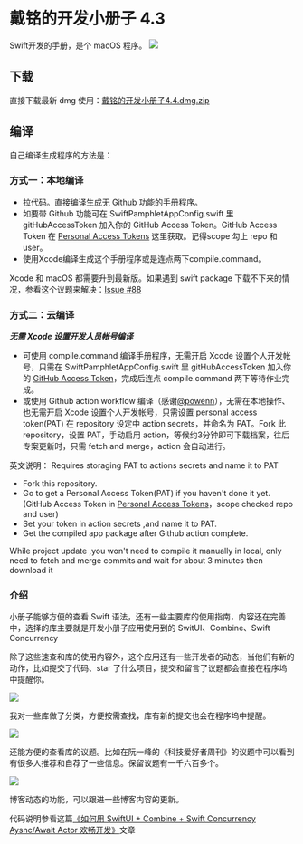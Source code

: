 # 戴铭的开发小册子 4.3

Swift开发的手册，是个 macOS 程序。
![](https://user-images.githubusercontent.com/251980/153746040-8379ad07-4f64-4cb2-b162-40a80fb87d6b.PNG)

## 下载

直接下载最新 dmg 使用：[戴铭的开发小册子4.4.dmg.zip](https://github.com/KwaiAppTeam/SwiftPamphletApp/files/8150518/4.4.dmg.zip)


## 编译

自己编译生成程序的方法是：

### 方式一：本地编译

* 拉代码。直接编译生成无 Github 功能的手册程序。
* 如要带 Github 功能可在 SwiftPamphletAppConfig.swift 里 gitHubAccessToken 加入你的 GitHub Access Token。GitHub Access Token 在  [Personal Access Tokens](https://github.com/settings/tokens)  这里获取。记得scope 勾上 repo 和 user。
* 使用Xcode编译生成这个手册程序或是连点两下compile.command。

Xcode 和 macOS 都需要升到最新版。如果遇到 swift package 下载不下来的情况，参看这个议题来解决：[Issue #88](https://github.com/KwaiAppTeam/SwiftPamphletApp/issues/88)

### 方式二：云编译

***无需 Xcode 设置开发人员帐号编译***

* 可使用 compile.command 编译手册程序，无需开启 Xcode 设置个人开发帐号，只需在 SwiftPamphletAppConfig.swift 里 gitHubAccessToken 加入你的 [GitHub Access Token](https://github.com/settings/tokens)，完成后连点 compile.command 两下等待作业完成。
* 或使用 Github action workflow 编译（感谢[@powenn](https://github.com/powenn)），无需在本地操作、也无需开启 Xcode 设置个人开发帐号，只需设置 personal access token(PAT) 在 repository 设定中 action secrets，并命名为 PAT。Fork 此 repository，设置 PAT，手动启用 action，等候约3分钟即可下载档案，往后专案更新时，只需 fetch and merge，action 会自动进行。

英文说明：
Requires storaging PAT to actions secrets and name it to PAT

- Fork this repository.
- Go to get a Personal Access Token(PAT) if you haven't done it yet.(GitHub Access Token in [Personal Access Tokens](https://github.com/settings/tokens)，scope checked repo and user)
- Set your token in action secrets ,and name it to PAT.
- Get the compiled app package after Github action complete.

While project update ,you won't need to compile it manually in local, only need to fetch and merge commits and wait for about 3 minutes then download it

### 介绍
小册子能够方便的查看 Swift 语法，还有一些主要库的使用指南，内容还在完善中，选择的库主要就是开发小册子应用使用到的 SwitUI、Combine、Swift Concurrency

除了这些速查和库的使用内容外，这个应用还有一些开发者的动态，当他们有新的动作，比如提交了代码、star 了什么项目，提交和留言了议题都会直接在程序坞中提醒你。 

![](https://ming1016.github.io/uploads/develop-macos-with-swiftui-combine-concurrency-aysnc-await-actor/15.png)

我对一些库做了分类，方便按需查找，库有新的提交也会在程序坞中提醒。 

![](https://ming1016.github.io/uploads/develop-macos-with-swiftui-combine-concurrency-aysnc-await-actor/16.png)

还能方便的查看库的议题。比如在阮一峰的《科技爱好者周刊》的议题中可以看到有很多人推荐和自荐了一些信息。保留议题有一千六百多个。 

![](https://ming1016.github.io/uploads/develop-macos-with-swiftui-combine-concurrency-aysnc-await-actor/17.png)

博客动态的功能，可以跟进一些博客内容的更新。 

代码说明参看这篇[《如何用 SwiftUI + Combine + Swift Concurrency Aysnc/Await Actor 欢畅开发》](https://ming1016.github.io/2022/01/03/develop-macos-with-swiftui-combine-concurrency-aysnc-await-actor/)文章





